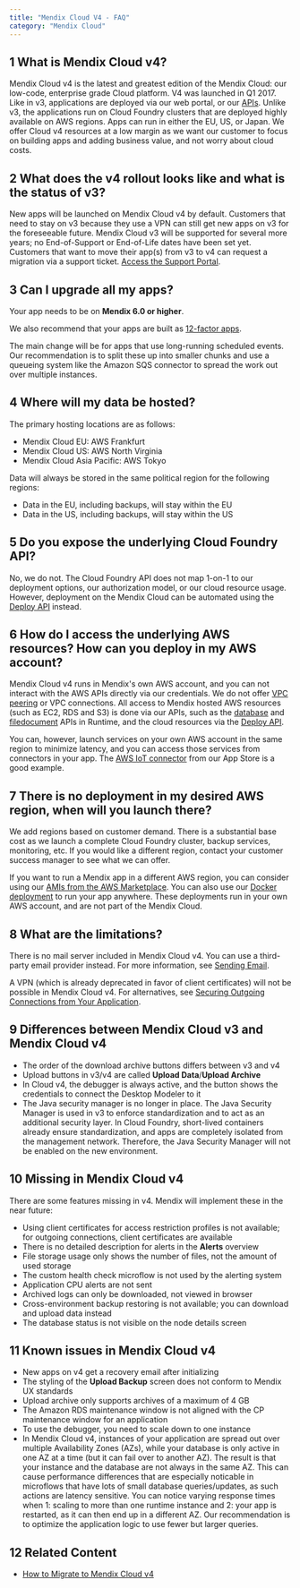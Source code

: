 ```yaml
---
title: "Mendix Cloud V4 - FAQ"
category: "Mendix Cloud"
---
```


## 1 What is Mendix Cloud v4?

Mendix Cloud v4 is the latest and greatest edition of the Mendix Cloud: our low-code, enterprise grade Cloud platform. V4 was launched in Q1 2017. Like in v3, applications are deployed via our web portal, or our [APIs](/apidocs-mxsdk/apidocs/deploy-api). Unlike v3, the applications run on Cloud Foundry clusters that are deployed highly available on AWS regions. Apps can run in either the EU, US, or Japan. We offer Cloud v4 resources at a low margin as we want our customer to focus on building apps and adding business value, and not worry about cloud costs.

## 2 What does the v4 rollout looks like and what is the status of v3?

New apps will be launched on Mendix Cloud v4 by default. Customers that need to stay on v3 because they use a VPN can still get new apps on v3 for the foreseeable future. Mendix Cloud v3 will be supported for several more years; no End-of-Support or End-of-Life dates have been set yet. Customers that want to move their app(s) from v3 to v4 can request a migration via a support ticket. [Access the Support Portal](https://support.mendix.com).

## 3 Can I upgrade all my apps?

Your app needs to be on **Mendix 6.0 or higher**. 

We also recommend that your apps are built as [12-factor apps](https://12factor.net/). 

The main change will be for apps that use long-running scheduled events. Our recommendation is to split these up into smaller chunks and use a queueing system like the Amazon SQS connector to spread the work out over multiple instances. 

## 4 Where will my data be hosted?

The primary hosting locations are as follows:

*   Mendix Cloud EU: AWS Frankfurt
*   Mendix Cloud US: AWS North Virginia
*   Mendix Cloud Asia Pacific: AWS Tokyo

Data will always be stored in the same political region for the following regions:

*   Data in the EU, including backups, will stay within the EU
*   Data in the US, including backups, will stay within the US

## 5 Do you expose the underlying Cloud Foundry API?

No, we do not. The Cloud Foundry API does not map 1-on-1 to our deployment options, our authorization model, or our cloud resource usage. However, deployment on the Mendix Cloud can be automated using the [Deploy API](/apidocs-mxsdk/apidocs/deploy-api) instead.

## 6 How do I access the underlying AWS resources? How can you deploy in my AWS account?

Mendix Cloud v4 runs in Mendix's own AWS account, and you can not interact with the AWS APIs directly via our credentials. We do not offer [VPC peering](http://docs.aws.amazon.com/AmazonVPC/latest/PeeringGuide/Welcome.html) or VPC connections. All access to Mendix hosted AWS resources (such as EC2, RDS and S3) is done via our APIs, such as the [database](https://apidocs.mendix.com/7/runtime/com/mendix/core/Core.html#retrieveXPathQuery-com.mendix.systemwideinterfaces.core.IContext-java.lang.String-) and [filedocument](https://apidocs.mendix.com/7/runtime/com/mendix/core/Core.html#storeFileDocumentContent-com.mendix.systemwideinterfaces.core.IContext-com.mendix.systemwideinterfaces.core.IMendixObject-java.io.InputStream-) APIs in Runtime, and the cloud resources via the [Deploy API](/apidocs-mxsdk/apidocs/deploy-api).

You can, however, launch services on your own AWS account in the same region to minimize latency, and you can access those services from connectors in your app. The [AWS IoT connector](https://appstore.home.mendix.com/link/app/2868/Mendix/AWS-IoT-Connector) from our App Store is a good example.

## 7 There is no deployment in my desired AWS region, when will you launch there?

We add regions based on customer demand. There is a substantial base cost as we launch a complete Cloud Foundry cluster, backup services, monitoring, etc. If you would like a different region, contact your customer success manager to see what we can offer.

If you want to run a Mendix app in a different AWS region, you can consider using our [AMIs from the AWS Marketplace](https://aws.amazon.com/marketplace/search/results?x=0&y=0&searchTerms=mendix&page=1&ref_=nav_search_box). You can also use our [Docker deployment](https://github.com/mendix/docker-mendix-buildpack) to run your app anywhere. These deployments run in your own AWS account, and are not part of the Mendix Cloud.

## 8 What are the limitations?

There is no mail server included in Mendix Cloud v4. You can use a third-party email provider instead. For more information, see [Sending Email](/howtogeneral/mendixcloud/sending-email).

A VPN (which is already deprecated in favor of client certificates) will not be possible in Mendix Cloud v4. For alternatives, see [Securing Outgoing Connections from Your Application](/howtogeneral/mendixcloud/securing-outgoing-connections-from-your-application).

## 9 Differences between Mendix Cloud v3 and Mendix Cloud v4

* The order of the download archive buttons differs between v3 and v4
* Upload buttons in v3/v4 are called **Upload Data**/**Upload Archive**
* In Cloud v4, the debugger is always active, and the button shows the credentials to connect the Desktop Modeler to it
* The Java security manager is no longer in place. The Java Security Manager is used in v3 to enforce standardization and to act as an additional security layer. In Cloud Foundry, short-lived containers already ensure standardization, and apps are completely isolated from the management network. Therefore, the Java Security Manager will not be enabled on the new environment.

## 10 Missing in Mendix Cloud v4

There are some features missing in v4. Mendix will implement these in the near future:

* Using client certificates for access restriction profiles is not available; for outgoing connections, client certificates are available
* There is no detailed description for alerts in the **Alerts** overview
* File storage usage only shows the number of files, not the amount of used storage
* The custom health check microflow is not used by the alerting system
* Application CPU alerts are not sent
* Archived logs can only be downloaded, not viewed in browser
* Cross-environment backup restoring is not available; you can download and upload data instead
* The database status is not visible on the node details screen

## 11 Known issues in Mendix Cloud v4

* New apps on v4 get a recovery email after initializing
* The styling of the **Upload Backup** screen does not conform to Mendix UX standards
* Upload archive only supports archives of a maximum of 4 GB
* The Amazon RDS maintenance window is not aligned with the CP maintenance window for an application
* To use the debugger, you need to scale down to one instance
* In Mendix Cloud v4, instances of your application are spread out over multiple Availability Zones (AZs), while your database is only active in one AZ at a time (but it can fail over to another AZ). The result is that your instance and the database are not always in the same AZ. This can cause performance differences that are especially noticable in microflows that have lots of small database queries/updates, as such actions are latency sensitive. You can notice varying response times when 1: scaling to more than one runtime instance and 2: your app is restarted, as it can then end up in a different AZ. Our recommendation is to optimize the application logic to use fewer but larger queries.

## 12 Related Content

* [How to Migrate to Mendix Cloud v4](/howtogeneral/mendixcloud/migrating-to-v4)

